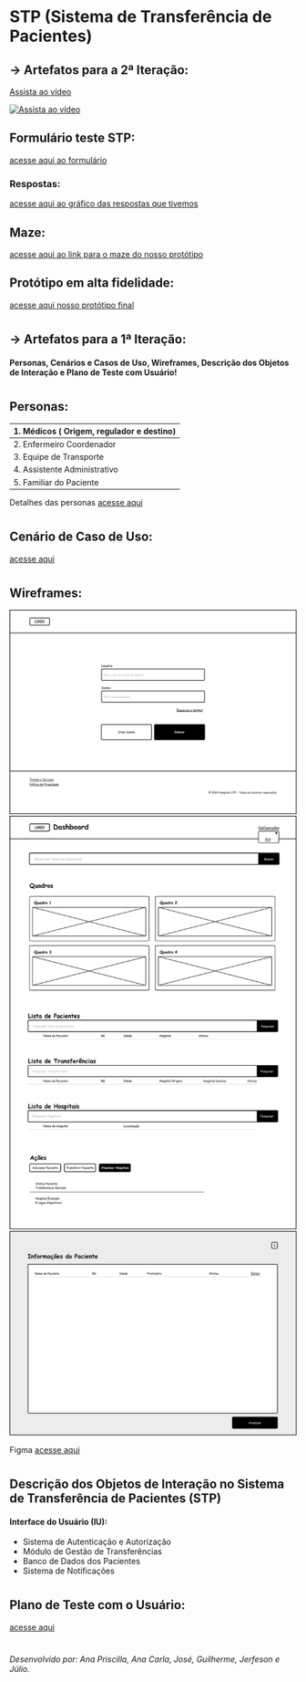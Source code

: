 # STP (Sistema de Transferência de Pacientes)

##  → Artefatos para a 2ª Iteração:

[Assista ao vídeo](https://youtu.be/xMFKkjOHMNA)

[![Assista ao vídeo](https://img.youtube.com/vi/xMFKkjOHMNA/maxresdefault.jpg)](https://www.youtube.com/watch?v=xMFKkjOHMNA)

## Formulário teste STP:
[acesse aqui ao formulário](https://docs.google.com/forms/d/e/1FAIpQLSdfXC-giQkG3zNiL9z9HE08IetFo0l3Qcs1yIijBqLlhZfU9g/viewform?usp=sf_link)

### Respostas:
[acesse aqui ao gráfico das respostas que tivemos](https://docs.google.com/spreadsheets/d/17WCBqiD1MWQAW_-WNm9_J3YJxs1TY-O2QItTY3s36sM/edit?usp=sharing)

## Maze:
[acesse aqui ao link para o maze do nosso protótipo](https://t.maze.co/252525337)

## Protótipo em alta fidelidade:
[acesse aqui nosso protótipo final](https://www.figma.com/proto/skO8ZpXGN68utHGWjGe0Yf/STP?node-id=58-5&t=GgPjAeHt2cwHHfrU-1&scaling=scale-down&content-scaling=fixed&page-id=58%3A2&starting-point-node-id=58%3A5)

#

## → Artefatos para a 1ª Iteração: 
#### Personas, Cenários e Casos de Uso, Wireframes, Descrição dos Objetos de Interação e Plano de Teste com Usuário!

#
## Personas:

|1. Médicos ( Origem, regulador e destino) |
|:------------- |
|2. Enfermeiro Coordenador |
|3. Equipe de Transporte |
|4. Assistente Administrativo |
|5. Familiar do Paciente |

Detalhes das personas [acesse aqui](https://github.com/Equipe-Dourada/ihc-design-de-experiencia/blob/main/Personas.md)


#
## Cenário de Caso de Uso:
[acesse aqui](https://github.com/Equipe-Dourada/ihc-design-de-experiencia/blob/main/Cenarios-e-Caso-de-Uso.md)

#

## Wireframes:

![](https://github.com/Equipe-Dourada/ihc-design-de-experiencia/blob/main/imgs-wireframes/Tela-de-Login.svg)
![](https://github.com/Equipe-Dourada/ihc-design-de-experiencia/blob/main/imgs-wireframes/Dashboard-Painel.svg)
![](https://github.com/Equipe-Dourada/ihc-design-de-experiencia/blob/main/imgs-wireframes/Tela-Detalhes.svg)

Figma [acesse aqui](https://www.figma.com/design/skO8ZpXGN68utHGWjGe0Yf/STP?node-id=0-1&t=3HOeBOGUT51BXxw1-1)

#
## Descrição dos Objetos de Interação no Sistema de Transferência de Pacientes (STP)
#### Interface do Usuário (IU):
* Sistema de Autenticação e Autorização 
* Módulo de Gestão de Transferências
* Banco de Dados dos Pacientes
* Sistema de Notificações

#

## Plano de Teste com o Usuário:
[acesse aqui](https://github.com/Equipe-Dourada/ihc-design-de-experiencia/blob/main/Plano-de-Teste.md)

#
###### Desenvolvido por: Ana Priscilla, Ana Carla, José, Guilherme, Jerfeson e Júlio.

#
